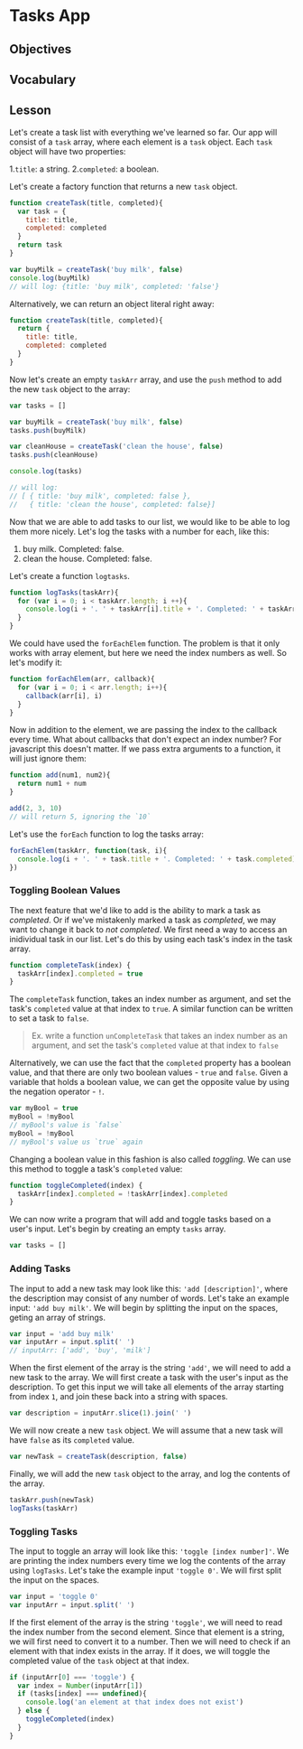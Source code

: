 # Tasks App

## Objectives

## Vocabulary

## Lesson

Let's create a task list with everything we've learned so far. Our app will consist of a `task` array, where each element is a `task` object. Each `task` object will have two properties:

1.`title`: a string.
2.`completed`: a boolean.

Let's create a factory function that returns a new `task` object.

```js
function createTask(title, completed){
  var task = {
    title: title,
    completed: completed
  }
  return task
}

var buyMilk = createTask('buy milk', false)
console.log(buyMilk)
// will log: {title: 'buy milk', completed: 'false'}
```

Alternatively, we can return an object literal right away:

```js
function createTask(title, completed){
  return {
    title: title,
    completed: completed
  }
}
```

Now let's create an empty `taskArr` array, and use the `push` method to add the new `task` object to the array:

```js
var tasks = []

var buyMilk = createTask('buy milk', false)
tasks.push(buyMilk)

var cleanHouse = createTask('clean the house', false)
tasks.push(cleanHouse)

console.log(tasks)

// will log:
// [ { title: 'buy milk', completed: false },
//   { title: 'clean the house', completed: false}]
```

Now that we are able to add tasks to our list, we would like to be able to log them more nicely. Let's log the tasks with a number for each, like this:

1. buy milk. Completed: false.
2. clean the house. Completed: false.

Let's create a function `logtasks`.

```js
function logTasks(taskArr){
  for (var i = 0; i < taskArr.length; i ++){
    console.log(i + '. ' + taskArr[i].title + '. Completed: ' + taskArr[i].completed)
  }
}
```

We could have used the `forEachElem` function. The problem is that it only works with array element, but here we need the index numbers as well. So let's modify it:

```js
function forEachElem(arr, callback){
  for (var i = 0; i < arr.length; i++){
    callback(arr[i], i)
  }
}
```

Now in addition to the element, we are passing the index to the callback every time. What about callbacks that don't expect an index number? For javascript this doesn't matter. If we pass extra arguments to a function, it will just ignore them:

```js
function add(num1, num2){
  return num1 + num
}

add(2, 3, 10)
// will return 5, ignoring the `10`
```

Let's use the `forEach` function to log the tasks array:

```js
forEachElem(taskArr, function(task, i){
  console.log(i + '. ' + task.title + '. Completed: ' + task.completed)
})
```

### Toggling Boolean Values

The next feature that we'd like to add is the ability to mark a task as *completed*. Or if we've mistakenly marked a task as *completed*, we may want to change it back to *not completed*. We first need a way to access an inidividual task in our list. Let's do this by using each task's index in the task array.

```js
function completeTask(index) {
  taskArr[index].completed = true
}

```

The `completeTask` function, takes an index number as argument, and set the task's `completed` value at that index to `true`. A similar function can be written to set a task to `false`.

> Ex. write a function `unCompleteTask` that takes an index number as an argument, and set the task's `completed` value at that index to `false`

Alternatively, we can use the fact that the `completed` property has a boolean value, and that there are only two boolean values - `true` and `false`. Given a variable that holds a boolean value, we can get the opposite value by using the negation operator - `!`.

```js
var myBool = true
myBool = !myBool
// myBool's value is `false`
myBool = !myBool
// myBool's value us `true` again
```

Changing a boolean value in this fashion is also called *toggling*. We can use this method to toggle a task's `completed` value:

```js
function toggleCompleted(index) {
  taskArr[index].completed = !taskArr[index].completed
}
```

We can now write a program that will add and toggle tasks based on a user's input. Let's begin by creating an empty `tasks` array.

```js
var tasks = []
```

### Adding Tasks

The input to add a new task may look like this: `'add [description]'`, where the description may consist of any number of words. Let's take an example input: `'add buy milk'`. We will begin by splitting the input on the spaces, geting an array of strings.

```js
var input = 'add buy milk'
var inputArr = input.split(' ')
// inputArr: ['add', 'buy', 'milk']
```

When the first element of the array is the string `'add'`, we will need to add a new task to the array. We will first create a task with the user's input as the description. To get this input we will take all elements of the array starting from index `1`, and join these back into a string with spaces.

```js
var description = inputArr.slice(1).join(' ')
```

We will now create a new `task` object. We will assume that a new task will have `false` as its `completed` value.

```js
var newTask = createTask(description, false)
```

Finally, we will add the new `task` object to the array, and log the contents of the array.

```js
taskArr.push(newTask)
logTasks(taskArr)
```

### Toggling Tasks

The input to toggle an array will look like this: `'toggle [index number]'`. We are printing the index numbers every time we log the contents of the array using `logTasks`. Let's take the example input `'toggle 0'`. We will first split the input on the spaces.

```js
var input = 'toggle 0'
var inputArr = input.split(' ')
```

If the first element of the array is the string `'toggle'`, we will need to read the index number from the second element. Since that element is a string, we will first need to convert it to a number. Then we will need to check if an element with that index exists in the array. If it does, we will toggle the completed value of the `task` object at that index.

```js
if (inputArr[0] === 'toggle') {
  var index = Number(inputArr[1])
  if (tasks[index] === undefined){
    console.log('an element at that index does not exist')
  } else {
    toggleCompleted(index)
  }
}
```